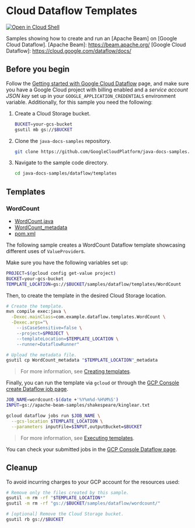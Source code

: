 # Cloud Dataflow Templates

[![Open in Cloud Shell](http://gstatic.com/cloudssh/images/open-btn.svg)](https://console.cloud.google.com/cloudshell/editor)

Samples showing how to create and run an [Apache Beam] on [Google Cloud Dataflow].
[Apache Beam]: https://beam.apache.org/
[Google Cloud Dataflow]: https://cloud.google.com/dataflow/docs/

## Before you begin

Follow the
[Getting started with Google Cloud Dataflow](../README.md)
page, and make sure you have a Google Cloud project with billing enabled
and a *service account JSON key* set up in your `GOOGLE_APPLICATION_CREDENTIALS` environment variable.
Additionally, for this sample you need the following:

1. Create a Cloud Storage bucket.

   ```sh
   BUCKET=your-gcs-bucket
   gsutil mb gs://$BUCKET
   ```

1. Clone the `java-docs-samples` repository.

   ```sh
   git clone https://github.com/GoogleCloudPlatform/java-docs-samples.git
   ```

1. Navigate to the sample code directory.

   ```sh
   cd java-docs-samples/dataflow/templates
   ```

## Templates

### WordCount

* [WordCount.java](src/main/java/com/example/dataflow/templates/WordCount.java)
* [WordCount_metadata](WordCount_metadata)
* [pom.xml](pom.xml)

The following sample creates a WordCount Dataflow template showcasing different uses of `ValueProvider`s.

Make sure you have the following variables set up:

```bash
PROJECT=$(gcloud config get-value project)
BUCKET=your-gcs-bucket
TEMPLATE_LOCATION=gs://$BUCKET/samples/dataflow/templates/WordCount
```

Then, to create the template in the desired Cloud Storage location.

```bash
# Create the template.
mvn compile exec:java \
  -Dexec.mainClass=com.example.dataflow.templates.WordCount \
  -Dexec.args="\
    --isCaseSensitive=false \
    --project=$PROJECT \
    --templateLocation=$TEMPLATE_LOCATION \
    --runner=DataflowRunner"

# Upload the metadata file.
gsutil cp WordCount_metadata "$TEMPLATE_LOCATION"_metadata
```

> For more information, see
> [Creating templates](https://cloud.google.com/dataflow/docs/guides/templates/creating-templates).

Finally, you can run the template via `gcloud` or through the
[GCP Console create Dataflow job page](https://console.cloud.google.com/dataflow/createjob).

```bash
JOB_NAME=wordcount-$(date +'%Y%m%d-%H%M%S')
INPUT=gs://apache-beam-samples/shakespeare/kinglear.txt

gcloud dataflow jobs run $JOB_NAME \
  --gcs-location $TEMPLATE_LOCATION \
  --parameters inputFile=$INPUT,outputBucket=$BUCKET
```

> For more information, see
> [Executing templates](https://cloud.google.com/dataflow/docs/guides/templates/executing-templates).

You can check your submitted jobs in the
[GCP Console Dataflow page](https://console.cloud.google.com/dataflow).

## Cleanup

To avoid incurring charges to your GCP account for the resources used:

```bash
# Remove only the files created by this sample.
gsutil -m rm -rf "$TEMPLATE_LOCATION*"
gsutil -m rm -rf "gs://$BUCKET/samples/dataflow/wordcount/"

# [optional] Remove the Cloud Storage bucket.
gsutil rb gs://$BUCKET
```
